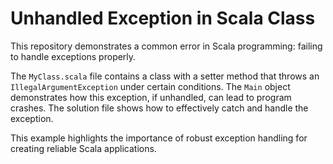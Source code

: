 # Unhandled Exception in Scala Class

This repository demonstrates a common error in Scala programming: failing to handle exceptions properly.

The `MyClass.scala` file contains a class with a setter method that throws an `IllegalArgumentException` under certain conditions.  The `Main` object demonstrates how this exception, if unhandled, can lead to program crashes.  The solution file shows how to effectively catch and handle the exception.

This example highlights the importance of robust exception handling for creating reliable Scala applications.